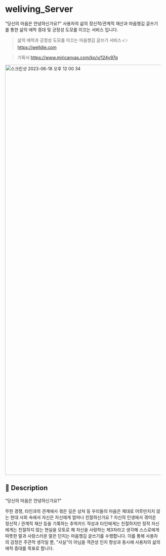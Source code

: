 # weliving_Server
"당신의 마음은 안녕하신가요?" 사용자의 삶의 정신적/관계적 재산과 마음챙김 글쓰기를 통한 삶의 애착 증대 및 긍정성 도모를 이끄는 서비스 입니다.


> 삶의 애착과 긍정성 도모를 이끄는 마음챙김 글쓰기 서비스  👉 https://welldie.com

> 기획서 https://www.miricanvas.com/ko/v/124y97q

 <img width="1326" alt="스크린샷 2023-06-18 오후 12 00 34" src="https://github.com/hackathon20230505/weliving_Server/assets/76617139/8992da3e-21d6-4d80-8a19-3150da7a3b00">

## 📖 Description
"당신의 마음은 안녕하신가요?" 

무한 경쟁, 타인과의 관계에서 겪은 깊은 상처 등 우리들의 마음은 제대로 어루만지지 않는 현대 사회 속에서 자신은 자신에게 얼마나 친절하신가요 ?
자신의 인생에서 겪어온 정신적 / 관계적 재산 등을 기록하는 추억카드 작성과 타인에게는 친절하지만 정작 자신에게는 친절하지 않는 현실을 모토로 해
자신을 사랑하는 제3자라고 생각해 스스로에게 따뜻한 말과 사랑스러운 말은 던지는 마음챙김 글쓰기를 수행합니다.
이를 통해 사용자의 감정은 주관적 생각일 뿐, "사실"이 아님을 객관성 인지 향상과 동시에 사용자의 삶의 애착 증대를 목표로 합니다.





